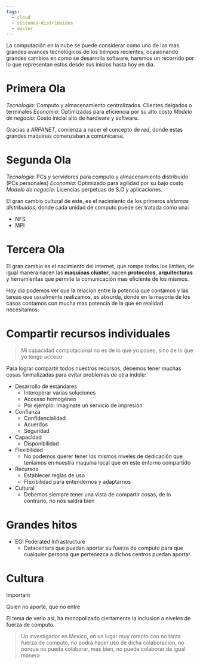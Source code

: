 ```yaml
---
tags:
  - cloud
  - sistemas-distribuidos
  - master
---
```

La computación en la nube se puede considerar como uno de los mas grandes avances tecnológicos de los tiempos recientes, ocasionando grandes cambios en como se desarrolla software, haremos un recorrido por lo que representan estos desde sus inicios hasta hoy en dia.

# Primera Ola
*Tecnología*: Computo y almacenamiento centralizados. Clientes delgados o terminales
*Economia*: Optimizadas para eficiencia por su alto costo
_Modelo de negocio_: Costo inicial alto de hardware y software.

Gracias a *ARPANET*, comienza a nacer el concepto de *red*, donde estas grandes maquinas comenzaban a comunicarse.

# Segunda Ola
*Tecnología*: PCs y servidores para computo y almacenamiento distribuido (PCs personales)
*Economia*: Optimizado para agilidad por su bajo costo
_Modelo de negocio_: Licencias perpetuas de S.O y aplicaciones.

El gran cambio cultural de este, es el nacimiento de los primeros *sistemas distribuidos*, donde cada unidad de computo puede ser tratada como una:
- NFS
- MPI

# Tercera Ola
El gran cambio es el nacimiento del internet, que rompe todos los limites, de igual manera nacen las **maquinas cluster**, nacen **protocolos**, **arquitecturas** y herramientas que permite la comunicación mas eficiente de los mismos.

Hoy día podemos ver que la relacion entre la potencia que contamos y las tareas que usualmente realizamos, es absurda, donde en la mayoria de los casos contamos con mucha mas potencia de la que en realidad necesitamos.

# Compartir recursos individuales
> Mi capacidad computacional no es de lo que yo poseo, sino de lo que yo tengo acceso

Para lograr compartir todos nuestros recursos, debemos tener muchas cosas formalizadas para evitar problemas de otra indole:

- Desarrollo de estándares
	- Interoperar varias soluciones
	- Accesso homogéneo
	- Por ejemplo: Imagínate un servicio de impresión
- Confianza
	- Confidencialidad
	- Acuerdos
	- Seguridad
- Capacidad
	- Disponibilidad
- Flexibilidad
	- No podemos querer tener los mismos niveles de dedicación que teníamos en nuestra maquina local que en este entorno compartido
- Recursos
	- Establecer reglas de uso
	- Flexibilidad para entendernos y adaptarnos
- Cultural
	- Debemos siempre tener una vista de compartir cosas, de lo contrario, no nos saldrá bien

# Grandes hitos
- EGI Federated Infrastructure
	- Datacenters que puedan aportar su fuerza de computo para que cualquier persona que pertenezca a dichos centros puedan aportar.

# Cultura
> [!IMPORTANT]
> Quien no aporte, que no entre

El tema de verlo así, ha monopolizado ciertamente la inclusion a niveles de fuerza de computo.

> Un investigador en Mexico, en un lugar muy remoto con no tanta fuerza de computo, no podrá hacer uso de dicha colaboracion, no porque no pueda colaborar, mas bien, no puede colaborar de igual manera